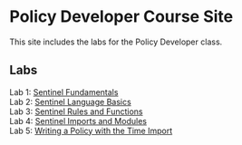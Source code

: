 # Policy Developer Course Site

This site includes the labs for the Policy Developer class.

## Labs
Lab 1: [Sentinel Fundamentals](labs/sentinel-fundamentals/)   
Lab 2: [Sentinel Language Basics](labs/sentinel-language-basics/)   
Lab 3: [Sentinel Rules and Functions](labs/sentinel-rules-and-functions/)   
Lab 4: [Sentinel Imports and Modules](labs/sentinel-imports-and-modules/)   
Lab 5: [Writing a Policy with the Time Import](labs/sentinel-time-import/)  